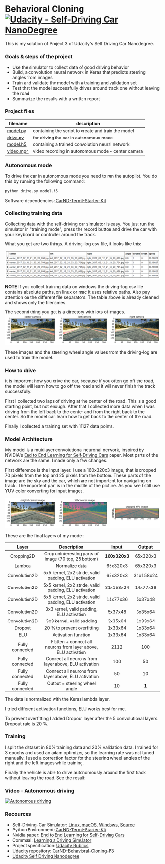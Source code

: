 # Behavioral Cloning [![Udacity - Self-Driving Car NanoDegree](https://s3.amazonaws.com/udacity-sdc/github/shield-carnd.svg)](http://www.udacity.com/drive)

This is my solution of Project 3 of Udacity's Self Driving Car Nanodegree.  

### Goals & steps of the project
* Use the simulator to collect data of good driving behavior
* Build, a convolution neural network in Keras that predicts steering angles from images
* Train and validate the model with a training and validation set
* Test that the model successfully drives around track one without leaving the road
* Summarize the results with a written report

### Project files
|filename|description
|---|---|
|[model.py](./model.py)|containing the script to create and train the model|
|[drive.py](./drive.py)|for driving the car in autonomous mode|
|[model.h5](./model.h5)|containing a trained convolution neural network|
|[video.mp4](./video.mp4)|video recording in autonomous mode - center camera|

### Autonomous mode

To drive the car in autonomous mode you need to run the autopilot. You do this by running the following command:

```sh
python drive.py model.h5
```

Software dependencies: [CarND-Term1-Starter-Kit](https://github.com/udacity/CarND-Term1-Starter-Kit)

### Collecting training data

Collecting data with the self-driving car simulator is easy. You just run the simulator in "training mode", press the record button and drive the car with your keyboard or controller around the track.

What you get are two things. A driving-log csv file, it looks like this:

![driving log](./images/driving_log.png "driving log")

**NOTE** If you collect training data on windows the driving-log csv file contains absolute paths, on linux or mac it uses relative paths. Also pay attention on the different file separators. The table above is already cleaned and shows only the filenames.

The second thing you get is a directory with lots of images.
![training data images](./images/training_data.png "training data images")

These images and the steering wheel angle values from the driving-log are used to train the model.

### How to drive

It is importent how you drive the car, because if you often go off the road, the model will learn how to go off the road and it will never finish the track successfully.

First I collected two laps of driving at the center of the road. This is a good starting point, but not enough. After that I collected more data when I was driving from the left back to the center and from the right back to the center. So the model can learn how to get back to the center of the road.

Finally I collected a training set with 11127 data points.

### Model Architecture

My model is a multilayer convolutional neuronal network, inspired by NVIDIA's [End to End Learning for Self-Driving Cars](https://images.nvidia.com/content/tegra/automotive/images/2016/solutions/pdf/end-to-end-dl-using-px.pdf) paper. Most parts of the network are the same. I made only a few changes.

First difference is the input layer. I use a 160x320x3 image, that is cropped 70 pixels from the top and 25 pixels from the bottom. These parts of the image are the sky and the car, which are not importent for navigating on track. The importent part is in the middle of the picture. As you see I still use YUV color converting for input images.

![color converting and cropping](./images/color_convert_crop.png "color converting and cropping")

These are the final layers of my model:

| Layer         		|     Description	        					| Input |Output| 
|:---------------------:|:---------------------------------------------:| :----:|:-----:|
| Cropping2D		   	| Crop uninteresting parts of image (70 top, 25 bottom) 	|**160x320x3**|65x320x3|
| Lambda				| Normalize data 										|65x320x3|65x320x3|
| Convolution2D 	    | 5x5 kernel, 2x2 stride, valid padding, ELU activation |65x320x3|31x158x24|
| Convolution2D			| 5x5 kernel, 2x2 stride, valid padding, ELU activation |31x158x24|14x77x36|
| Convolution2D			| 5x5 kernel, 2x2 stride, valid padding, ELU activation |14x77x36|5x37x48|
| Convolution2D			| 3x3 kernel, valid padding, ELU activation 			|5x37x48|3x35x64|
| Convolution2D			| 3x3 kernel, valid padding								|3x35x64|1x33x64|
| Dropout				| 20 %	to prevent overfitting							|1x33x64|1x33x64|
| ELU					| Activation function									|1x33x64|1x33x64|
| Fully connected		| Flatten + connect all neurons from layer above, ELU activation|2112|100|
| Fully connected		| Connect all neurons from layer above, ELU activation	|100|50|
| Fully connected		| Connect all neurons from layer above, ELU activation  |50|10|
| Fully connected		| Output = steering wheel angle 						|10|**1**|

The data is normalized with the Keras lambda layer. 

I tried different activation functions, ELU works best for me. 

To prevent overfitting I added Dropout layer after the 5 convolutional layers. Dropout rate is 20 %.

### Training

I split the dataset in 80% training data and 20% validation data. I trained for 3 epochs and used an adam optimizer, so the learning rate was not tuned manually. I used a correction factor for the steering wheel angles of the right and the left images while training.

Finally the vehicle is able to drive autonomously around the first track without leaving the road. See the result:

### Video - Autonomous driving

[![Autonomous driving](http://img.youtube.com/vi/J6EGMKN2kL0/0.jpg)](http://www.youtube.com/watch?v=J6EGMKN2kL0 "Autonomous driving")

### Recources
* Self-Driving-Car Simulator: [Linux](https://d17h27t6h515a5.cloudfront.net/topher/2017/February/58ae46bb_linux-sim/linux-sim.zip), [macOS](https://d17h27t6h515a5.cloudfront.net/topher/2017/February/58ae4594_mac-sim.app/mac-sim.app.zip), [Windows](https://d17h27t6h515a5.cloudfront.net/topher/2017/February/58ae4419_windows-sim/windows-sim.zip), [Source](https://github.com/udacity/self-driving-car-sim)
* Python Environment: [CarND-Term1-Starter-Kit](https://github.com/udacity/CarND-Term1-Starter-Kit)
* Nvidia paper: [End to End Learning for Self-Driving Cars](https://images.nvidia.com/content/tegra/automotive/images/2016/solutions/pdf/end-to-end-dl-using-px.pdf)
* Commaai: [Learning a Driving Simulator](https://github.com/commaai/research) 
* Project specification: [Udacity Rubrics](https://review.udacity.com/#!/rubrics/432/view)
* Udacity repository: [CarND-Behavioral-Cloning-P3](https://github.com/udacity/CarND-Behavioral-Cloning-P3)
* [Udacity Self Driving Nanodegree](http://www.udacity.com/drive)
